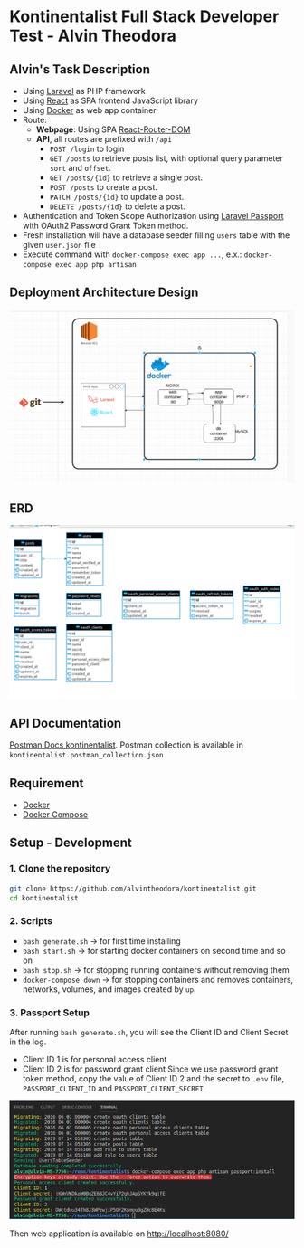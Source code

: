 # Kontinentalist Full Stack Developer Test - Alvin Theodora

## Alvin's Task Description

- Using [Laravel](https://laravel.com/) as PHP framework
- Using [React](https://reactjs.org/) as SPA frontend JavaScript library
- Using [Docker](https://www.docker.com/) as web app container
- Route:
    - **Webpage**: Using SPA [React-Router-DOM](https://reacttraining.com/react-router/web/guides/quick-start)
    - **API**, all routes are prefixed with `/api`
        - `POST /login` to login
        - `GET /posts` to retrieve posts list, with optional query parameter `sort` and `offset`.
        - `GET /posts/{id}`  to retrieve a single post.
        - `POST /posts` to create a post.
        - `PATCH /posts/{id}` to update a post.
        - `DELETE /posts/{id}` to delete a post.
- Authentication and Token Scope Authorization using [Laravel Passport](https://laravel.com/docs/5.8/passport) with OAuth2 Password Grant Token method.
- Fresh installation will have a database seeder filling `users` table with the given `user.json` file
- Execute command with `docker-compose exec app ...`, e.x.: `docker-compose exec app php artisan`

## Deployment Architecture Design

![Deployment Architecture Design](readme/Deployment-Architecture-Design.png)

## ERD

![ERD](readme/ERD.png)

## API Documentation

[Postman Docs kontinentalist](https://documenter.getpostman.com/view/3236947/SVSKLoso?version=latest).
Postman collection is available in `kontinentalist.postman_collection.json`

## Requirement
* [Docker](https://docs.docker.com/install/)
* [Docker Compose](https://docs.docker.com/compose/install/)

## Setup - Development

### **1. Clone the repository**

```bash
git clone https://github.com/alvintheodora/kontinentalist.git
cd kontinentalist
```

### **2. Scripts**

- `bash generate.sh` -> for first time installing
- `bash start.sh` -> for starting docker containers on second time and so on 
- `bash stop.sh` -> for stopping running containers without removing them
- `docker-compose down` -> for stopping containers and removes containers, networks, volumes, and images created by `up`.

### **3. Passport Setup**

After running `bash generate.sh`, you will see the Client ID and Client Secret in the log. 
- Client ID 1 is for personal access client 
- Client ID 2 is for password grant client
Since we use password grant token method, copy the value of Client ID 2 and the secret to `.env` file, `PASSPORT_CLIENT_ID` and `PASSPORT_CLIENT_SECRET`

![passport-instruction](readme/passport-instruction.png)


Then web application is available on [http://localhost:8080/](http://localhost:8080/)
